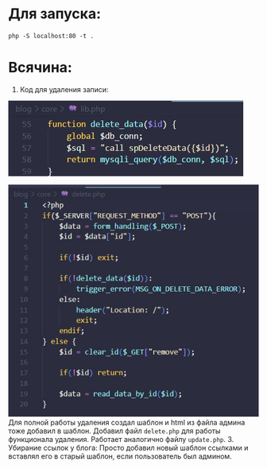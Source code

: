 # Для запуска:
    php -S localhost:80 -t .

# Всячина:
1. Код для удаления записи:

![code img](./stuff/1.jpg "code img")

![code img](./stuff/2.jpg "code img")
Для полной работы удаления создал шаблон и html из файла админа тоже добавил в шаблон. Добавил файл `delete.php` для работы функционала удаления. Работает аналогично файлу `update.php`.
3. Убирание ссылок у блога:
Просто добавил новый шаблон ссылками и вставлял его в старый шаблон, если пользователь был админом.
